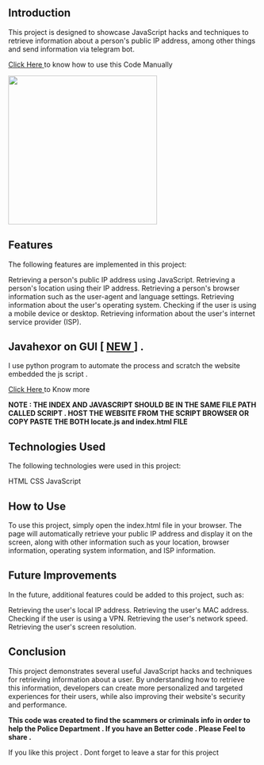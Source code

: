 ## Introduction
This project is designed to showcase JavaScript hacks and techniques to retrieve information about a person's public IP address, among other things and send information via telegram bot.


<a href="https://github.com/Whitecat18/javascript-hacks/blob/main/how-to-use.md" > Click Here </a> to know how to use this Code Manually


<img src="https://images.pond5.com/4k-hacker-war-super-modern-footage-073380072_iconl.jpeg" height=300 />

## Features
The following features are implemented in this project: 

Retrieving a person's public IP address using JavaScript.
Retrieving a person's location using their IP address.
Retrieving a person's browser information such as the user-agent and language settings.
Retrieving information about the user's operating system.
Checking if the user is using a mobile device or desktop.
Retrieving information about the user's internet service provider (ISP).

## Javahexor on GUI [ <a href="https://github.com/Whitecat18/javahexor/tree/main/GUI" > NEW </a> ] . 

I use python program to automate the process and scratch the website embedded the js script . 

<a href="https://github.com/Whitecat18/javahexor/tree/main/GUI" > Click Here </a> to Know more 

**NOTE : THE INDEX AND JAVASCRIPT SHOULD BE IN THE SAME FILE PATH CALLED SCRIPT . HOST THE WEBSITE FROM THE SCRIPT BROWSER
OR COPY PASTE THE BOTH locate.js and index.html FILE**

## Technologies Used
The following technologies were used in this project:

HTML
CSS
JavaScript
## How to Use
To use this project, simply open the index.html file in your browser. The page will automatically retrieve your public IP address and display it on the screen, along with other information such as your location, browser information, operating system information, and ISP information.

## Future Improvements
In the future, additional features could be added to this project, such as:

Retrieving the user's local IP address.
Retrieving the user's MAC address.
Checking if the user is using a VPN.
Retrieving the user's network speed.
Retrieving the user's screen resolution.
## Conclusion
This project demonstrates several useful JavaScript hacks and techniques for retrieving information about a user. By understanding how to retrieve this information, developers can create more personalized and targeted experiences for their users, while also improving their website's security and performance.

**This code was created to find the scammers or criminals info in order to help the Police Department . If you have an Better code . Please Feel to share .**

If you like this project . Dont forget to leave a star for this project 

